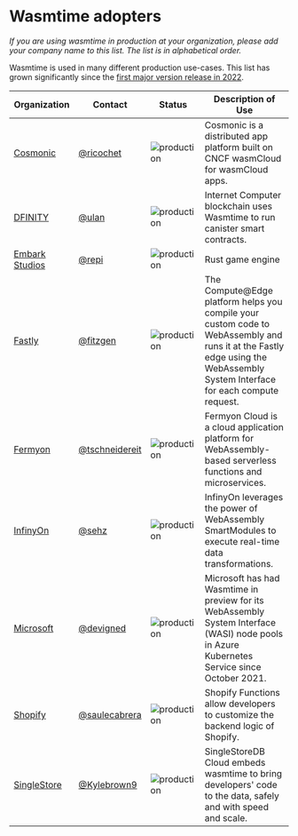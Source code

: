# Wasmtime adopters

_If you are using wasmtime in production at your organization, please add your company name to this list.
The list is in alphabetical order._

Wasmtime is used in many different production use-cases. This list has grown significantly since the [first major version release in 2022](https://bytecodealliance.org/articles/wasmtime-1-0-fast-safe-and-production-ready).

| Organization | Contact | Status | Description of Use |
| - | - | - | - |
| [Cosmonic](https://www.cosmonic.com) | [@ricochet](https://github.com/ricochet) | ![production](https://img.shields.io/badge/-production-blue?style=flat) | Cosmonic is a distributed app platform built on CNCF wasmCloud for wasmCloud apps. |
| [DFINITY](https://dfinity.org/) | [@ulan](https://github.com/ulan) | ![production](https://img.shields.io/badge/-production-blue?style=flat) | Internet Computer blockchain uses Wasmtime to run canister smart contracts. |
| [Embark Studios](https://www.embark-studios.com/) | [@repi](https://github.com/repi) | ![production](https://img.shields.io/badge/-production-blue?style=flat) | Rust game engine |
| [Fastly](https://fastly.com/) | [@fitzgen](https://github.com/fitzgen) | ![production](https://img.shields.io/badge/-production-blue?style=flat) | The Compute@Edge platform helps you compile your custom code to WebAssembly and runs it at the Fastly edge using the WebAssembly System Interface for each compute request. |
| [Fermyon](https://fermyon.com) | [@tschneidereit](https://github.com/tschneidereit) | ![production](https://img.shields.io/badge/-production-blue?style=flat) | Fermyon Cloud is a cloud application platform for WebAssembly-based serverless functions and microservices. |
| [InfinyOn](https://infinyon.com/) | [@sehz](https://github.com/sehz) | ![production](https://img.shields.io/badge/-production-blue?style=flat) | InfinyOn leverages the power of WebAssembly SmartModules to execute real-time data transformations. |
| [Microsoft](https://microsoft.com/) | [@devigned](https://gist.github.com/devigned) | ![production](https://img.shields.io/badge/-production-blue?style=flat) | Microsoft has had Wasmtime in preview for its WebAssembly System Interface (WASI) node pools in Azure Kubernetes Service since October 2021. |
| [Shopify](https://www.shopify.com/) | [@saulecabrera](https://github.com/saulecabrera) | ![production](https://img.shields.io/badge/-production-blue?style=flat) | Shopify Functions allow developers to customize the backend logic of Shopify. |
| [SingleStore](https://www.singlestore.com/) | [@Kylebrown9](https://github.com/Kylebrown9) | ![production](https://img.shields.io/badge/-production-blue?style=flat) | SingleStoreDB Cloud embeds wasmtime to bring developers' code to the data, safely and with speed and scale. |
